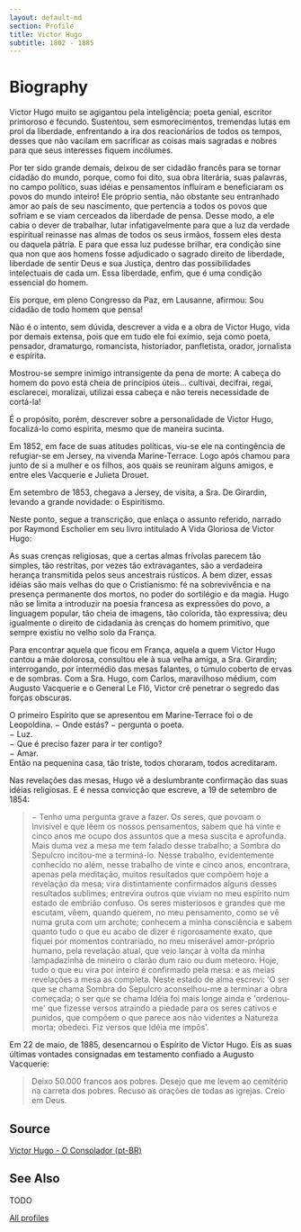 ```yaml
---
layout: default-md
section: Profile
title: Victor Hugo
subtitle: 1802 - 1885
---
```


# Biography
Victor Hugo muito se agigantou pela inteligência; poeta genial, escritor primoroso e fecundo. Sustentou, sem esmorecimentos, tremendas lutas em prol da liberdade, enfrentando a ira dos reacionários de todos os tempos, desses que não vacilam em sacrificar as coisas mais sagradas e nobres para que seus interesses fiquem incólumes.

Por ter sido grande demais, deixou de ser cidadão francês para se tornar cidadão do mundo, porque, como foi dito, sua obra literária, suas palavras, no campo político, suas idéias e pensamentos influíram e beneficiaram os povos do mundo inteiro! Ele próprio sentia, não obstante seu entranhado amor ao país de seu nascimento, que pertencia a todos os povos que sofriam e se viam cerceados da liberdade de pensa. Desse modo, a ele cabia o dever de trabalhar, lutar infatigavelmente para que a luz da verdade espiritual reinasse nas almas de todos os seus irmãos, fossem eles desta ou daquela pátria. E para que essa luz pudesse brilhar, era condição sine qua non que aos homens fosse adjudicado o sagrado direito de liberdade, liberdade de sentir Deus e  sua Justiça, dentro das possibilidades intelectuais de cada um. Essa liberdade, enfim, que é uma condição essencial do homem.

Eis porque, em pleno Congresso da Paz, em Lausanne, afirmou: Sou cidadão de todo homem que pensa!

Não é o intento, sem dúvida, descrever a vida e a obra de Victor Hugo, vida por demais extensa, pois que em tudo ele foi exímio, seja como poeta, pensador, dramaturgo, romancista, historiador, panfletista, orador, jornalista e espírita.

Mostrou-se sempre inimigo intransigente da pena de morte: A cabeça do homem do povo está cheia de princípios úteis... cultivai, decifrai, regai, esclarecei, moralizai, utilizai essa cabeça e não tereis necessidade de cortá-la!

É o propósito, porém, descrever sobre a personalidade de Victor Hugo, focalizá-lo como espírita, mesmo que de maneira sucinta.

Em 1852, em face de suas atitudes políticas, viu-se ele na contingência de refugiar-se em Jersey, na vivenda Marine-Terrace. Logo após chamou para junto de si a mulher e os filhos, aos quais se reuniram alguns amigos, e entre eles Vacquerie e Julieta Drouet.

Em setembro de 1853, chegava a Jersey, de visita, a Sra. De Girardin, levando a grande novidade: o Espiritismo.

Neste ponto, segue a transcrição, que enlaça o assunto referido, narrado por Raymond Escholier em seu livro intitulado A Vida Gloriosa de Victor Hugo:

As suas crenças religiosas, que a certas almas frívolas parecem tão simples, tão restritas, por vezes tão extravagantes, são a verdadeira herança transmitida pelos seus ancestrais rústicos.
A bem dizer, essas idéias são mais velhas do que o Cristianismo: fé na sobrevivência e na presença permanente dos mortos, no poder do sortilégio e da magia. Hugo não se limita a introduzir na poesia francesa as expressões do povo, a linguagem popular, tão cheia de imagens, tão colorida, tão expressiva; deu igualmente o direito de cidadania às crenças do homem primitivo, que sempre existiu no velho solo da França.

Para encontrar aquela que ficou em França, aquela a quem Victor Hugo cantou a mãe dolorosa, consultou ele à sua velha amiga, a Sra. Girardin; interrogando, por intermédio das mesas falantes, o túmulo coberto de ervas e de sombras. Com a Sra. Hugo, com Carlos, maravilhoso médium, com Augusto Vacquerie e o General Le Flô, Victor crê penetrar o segredo das forças obscuras.

O primeiro Espírito que se apresentou em Marine-Terrace foi o de Leopoldina.
− Onde estás? − pergunta o poeta.  
− Luz.  
− Que é preciso fazer para ir ter contigo?  
− Amar.  
Então na pequenina casa, tão triste, todos choraram, todos acreditaram.  

Nas revelações das mesas, Hugo vê a deslumbrante confirmação das suas idéias religiosas. E é nessa convicção que escreve, a 19 de setembro de 1854:

> − Tenho uma pergunta grave a fazer. Os seres, que povoam o Invisível e que lêem os nossos pensamentos, sabem que há vinte e cinco anos me ocupo dos assuntos que a mesa suscita e aprofunda. Mais duma vez a mesa me tem falado desse trabalho; a Sombra do Sepulcro incitou-me a terminá-lo. Nesse trabalho, evidentemente conhecido no além, nesse trabalho de vinte e cinco anos, encontrara, apenas pela meditação, muitos resultados que compõem hoje a revelação da mesa; vira distintamente confirmados alguns desses resultados sublimes; entrevira outros que viviam no meu espírito num estado de embrião confuso. Os seres misteriosos e grandes que me escutam, vêem, quando querem, no meu pensamento, como se vê numa gruta com um archote; conhecem a minha consciência e sabem quanto tudo o que eu acabo de dizer é rigorosamente exato, que fiquei por momentos contrariado, no meu miserável amor-próprio humano, pela revelação atual, que veio lançar à volta da minha lampadazinha de mineiro o clarão dum raio ou dum meteoro. Hoje, tudo o que eu vira por inteiro é confirmado pela mesa: e as meias revelações a mesa as completa. Neste estado de alma escrevi: 'O ser que se chama Sombra do Sepulcro aconselhou-me a terminar a obra começada; o ser que se chama Idéia foi mais longe ainda e 'ordenou-me' que fizesse versos atraindo a piedade para os seres cativos e punidos, que compõem o que parece aos não videntes a Natureza morta; obedeci. Fiz versos que Idéia me impôs'.

Em 22 de maio, de 1885, desencarnou o Espírito de Victor Hugo. Eis as suas últimas vontades consignadas em testamento confiado a Augusto Vacquerie:

> Deixo 50.000 francos aos pobres. Desejo que me levem ao cemitério na carreta dos pobres. Recuso as orações de todas as igrejas. Creio em Deus.

## Source
[Victor Hugo - O Consolador (pt-BR)](http://www.oconsolador.com.br/linkfixo/biografias/vitorhugo.html)


## See Also
TODO


<a href="/profiles" class="button">All profiles</a>